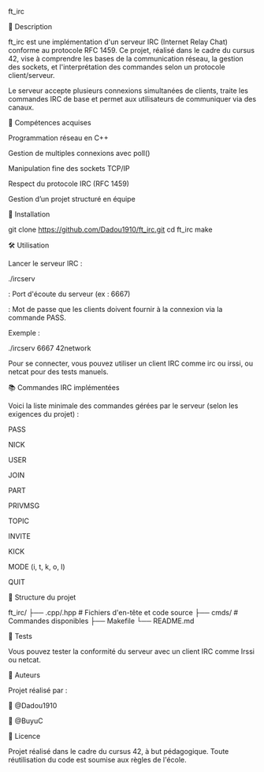 ft_irc

📌 Description

ft_irc est une implémentation d'un serveur IRC (Internet Relay Chat) conforme au protocole RFC 1459. Ce projet, réalisé dans le cadre du cursus 42, vise à comprendre les bases de la communication réseau, la gestion des sockets, et l'interprétation des commandes selon un protocole client/serveur.

Le serveur accepte plusieurs connexions simultanées de clients, traite les commandes IRC de base et permet aux utilisateurs de communiquer via des canaux.

🧠 Compétences acquises

Programmation réseau en C++

Gestion de multiples connexions avec poll()

Manipulation fine des sockets TCP/IP

Respect du protocole IRC (RFC 1459)

Gestion d’un projet structuré en équipe

🚀 Installation

git clone https://github.com/Dadou1910/ft_irc.git
cd ft_irc
make

🛠️ Utilisation

Lancer le serveur IRC :

./ircserv <port> <password>

<port> : Port d'écoute du serveur (ex : 6667)

<password> : Mot de passe que les clients doivent fournir à la connexion via la commande PASS.

Exemple :

./ircserv 6667 42network

Pour se connecter, vous pouvez utiliser un client IRC comme irc ou irssi, ou netcat pour des tests manuels.

📚 Commandes IRC implémentées

Voici la liste minimale des commandes gérées par le serveur (selon les exigences du projet) :

PASS

NICK

USER

JOIN

PART

PRIVMSG

TOPIC

INVITE

KICK

MODE (i, t, k, o, l)

QUIT

📁 Structure du projet

ft_irc/
├── .cpp/.hpp      # Fichiers d'en-tête et code source
├── cmds/          # Commandes disponibles
├── Makefile
└── README.md

🧪 Tests

Vous pouvez tester la conformité du serveur avec un client IRC comme Irssi ou netcat. 

🤝 Auteurs

Projet réalisé par :

👤 @Dadou1910

👤 @BuyuC

📄 Licence

Projet réalisé dans le cadre du cursus 42, à but pédagogique. Toute réutilisation du code est soumise aux règles de l'école.
